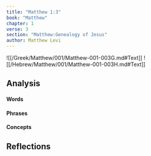 ```yaml
---
title: "Matthew 1:3"
book: "Matthew"
chapter: 1
verse: 3
section: "Matthew:Genealogy of Jesus"
author: Matthew Levi
---
```

![[/Greek/Matthew/001/Matthew-001-003G.md#Text]]
![[/Hebrew/Matthew/001/Matthew-001-003H.md#Text]]

## Analysis

#### Words

#### Phrases

#### Concepts

## Reflections
